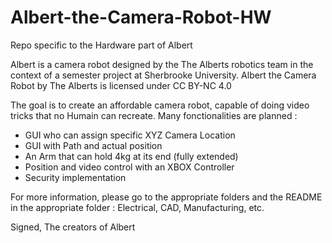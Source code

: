 # Albert-the-Camera-Robot-HW
Repo specific to the Hardware part of Albert

Albert is a camera robot designed by the The Alberts robotics team in the context of a semester project at Sherbrooke University. Albert the Camera Robot by The Alberts is licensed under CC BY-NC 4.0 

The goal is to create an affordable camera robot, capable of doing video tricks that no Humain can recreate.
Many fonctionalities are planned :
- GUI who can assign specific XYZ Camera Location
- GUI with Path and actual position
- An Arm that can hold 4kg at its end (fully extended)
- Position and video control with an XBOX Controller
- Security implementation

For more information, please go to the appropriate folders and the README in the appropriate folder : Electrical, CAD, Manufacturing, etc.

Signed, The creators of Albert
